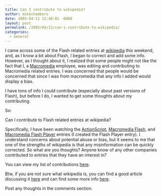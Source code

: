 ```yaml
---
title: Can I contribute to wikipedia?
author: mikechambers
date: 2005-04-11 12:48:01 -0800
layout: post
permalink: /2005/04/11/can-i-contribute-to-wikipedia/
categories:
  - General
---
```



I came across some of the Flash related entries at [wikipedia][1] this weekend, and, as I know a bit about Flash, I began to correct and add some info. However, as I thought about it, I realized that some people might not like the fact that I, a [Macromedia][2] employee, was editing and contributing to Macromedia related entries. I was concerned that people would be concerned that since I was from macromedia that any info I added would display a bias.  
<!--more-->

  
I have tons of info I could contribute (especially about past versions of Flash), but before I do, I wanted to get some thoughts about my contributing.

So:

Can I contribute to Flash related entries at wikipedia?

Specifically, I have been watching the [ActionScript][3], [Macromedia Flash][4], and [Macromedia Flash Player][5] entries (I created the Flash Player entry). I understand concerns about potential abuse or bias, but it seems to me that one of the strengths of wikipedia is that any misinformation can be quickly corrected. So what are you thoughts? Anyone know of any other companies contributed to entries that they have an interest in?

You can view my list of contributions [here][6].

Btw, if you are not sure what wikipedia is, you can find a good article discussing it [here][7] and can find some more info [here][8].

Post any thoughts in the comments section.

 [1]: http://en.wikipedia.org
 [2]: http://www.macromedia.com
 [3]: http://en.wikipedia.org/wiki/ActionScript
 [4]: http://en.wikipedia.org/wiki/Macromedia_Flash
 [5]: http://en.wikipedia.org/wiki/Macromedia_Flash_Player
 [6]: http://en.wikipedia.org/w/index.php?title=Special:Contributions&target=Mikechambers
 [7]: http://wired-vig.wired.com/wired/archive/13.03/wiki.html
 [8]: http://en.wikipedia.org/wiki/Wikipedia:About